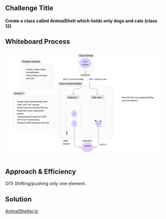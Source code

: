 ## Challenge Title 
#### Create a class called AnimalShelt which holds only dogs and cats (class 12)
## Whiteboard Process
<!-- Embedded whiteboard image -->

![animal.png](animal.png)

## Approach & Efficiency
<!-- What approach did you take? Why? What is the Big O space/time for this approach? -->
O(1) Shifting/pushing only one element.

## Solution  
[AnimalShelter.js](AnimalShelter.js)
<!-- Show how to run your code, and examples of it in action -->
